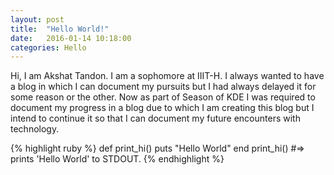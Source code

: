 ```yaml
---
layout: post
title:  "Hello World!"
date:   2016-01-14 10:18:00
categories: Hello
---
```


Hi,
I am Akshat Tandon. I am a sophomore at IIIT-H. I always wanted to have a blog in which I can document my pursuits but I had always delayed it for some reason or the 
other. Now as part of Season of KDE I was required to document my progress in a blog
due to which I am creating this blog but I intend to continue it so that I can document my future encounters with technology.

{% highlight ruby %}
def print_hi()
  puts "Hello World"
end
print_hi()
#=> prints 'Hello World' to STDOUT.
{% endhighlight %}


